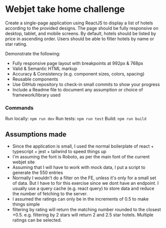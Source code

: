 # Webjet take home challenge
Create a single-page application using ReactJS to display a list of hotels according to the provided designs. 
The page should be fully responsive on desktop, tablet, and mobile screens. 
By default, hotels should be listed by price in ascending order. 
Users should be able to filter hotels by name or star rating.

Demonstrate the following:
- Fully responsive page layout with breakpoints at 992px & 768px	  
- Valid & Semantic HTML markup
- Accuracy & Consistency (e.g. component sizes, colors, spacing)
- Reusable components
- Use GitHub repository to check-in small commits to show your progress
- Include a Readme file to document any assumption or choice of framework/library used

### Commands
Run locally: ```npm run dev```
Run tests: ```npm run test```
Build: ```npm run build```

## Assumptions made
- Since the application is small, I used the normal boilerplate of react + typescript + jest + tailwind to speed things up
- I'm assuming the font is Roboto, as per the main font of the current webjet site
- Assuming that I will have to work with mock data, I put a script to generate the 550 entries
- Normally I wouldn't do a filter on the FE, unless it's only for a small set of data. But I have to for this exercise since we dont have an endpoint. I usually use a query cache (e.g. react query) to store data and reduce the number of fetching to the server.
- I assumed the ratings can only be in the increments of 0.5 to make things simple
- filtering by rating will return the matching number rounded to the closest +0.5. e.g. filtering by 2 stars will return 2 and 2.5 star hotels. Multiple ratings can be selected.
